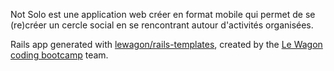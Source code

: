 Not Solo est une application web créer en format mobile qui permet de se (re)créer un cercle social en se rencontrant autour d'activités organisées.



Rails app generated with [lewagon/rails-templates](https://github.com/lewagon/rails-templates), created by the [Le Wagon coding bootcamp](https://www.lewagon.com) team.
